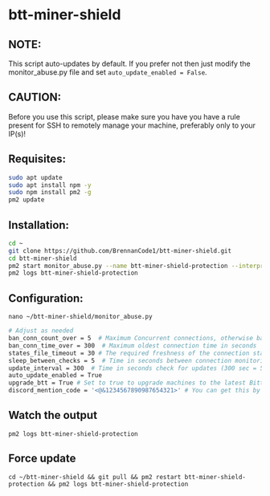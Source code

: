 # btt-miner-shield

## NOTE:
This script auto-updates by default. If you prefer not then just modify the monitor_abuse.py file and set `auto_update_enabled = False`.

## CAUTION:
Before you use this script, please make sure you have you have a rule present for SSH to remotely manage your machine, preferably only to your IP(s)!

## Requisites:
```bash
sudo apt update
sudo apt install npm -y
sudo npm install pm2 -g
pm2 update
```

## Installation:
```bash
cd ~
git clone https://github.com/BrennanCode1/btt-miner-shield.git
cd btt-miner-shield
pm2 start monitor_abuse.py --name btt-miner-shield-protection --interpreter python3
pm2 logs btt-miner-shield-protection
```

## Configuration:

`nano ~/btt-miner-shield/monitor_abuse.py`

```bash
# Adjust as needed
ban_conn_count_over = 5  # Maximum Concurrent connections, otherwise ban!
ban_conn_time_over = 300  # Maximum oldest connection time in seconds
states_file_timeout = 30 # The required freshness of the connection states file
sleep_between_checks = 5  # Time in seconds between connection monitoring
update_interval = 300  # Time in seconds check for updates (300 sec = 5 min)
auto_update_enabled = True
upgrade_btt = True # Set to true to upgrade machines to the latest Bittensor
discord_mention_code = '<@&1234567890987654321>' # You can get this by putting a \ in front of a mention and sending a message in discord GUI client
```


## Watch the output
`pm2 logs btt-miner-shield-protection`

## Force update
`cd ~/btt-miner-shield && git pull && pm2 restart btt-miner-shield-protection && pm2 logs btt-miner-shield-protection`
